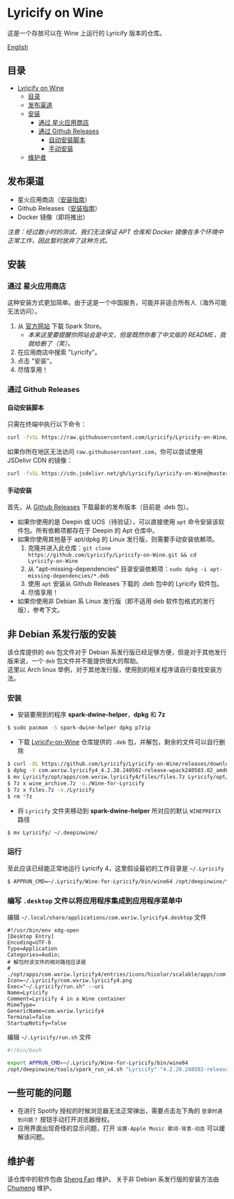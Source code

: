 # Lyricify on Wine
这是一个存放可以在 Wine 上运行的 Lyricify 版本的仓库。

[English](README.md)

## 目录
- [Lyricify on Wine](#lyricify-on-wine)
  - [目录](#目录)
  - [发布渠道](#发布渠道)
  - [安装](#安装)
    - [通过 星火应用商店](#通过-星火应用商店)
    - [通过 Github Releases](#通过-github-releases)
      - [自动安装脚本](#自动安装脚本)
      - [手动安装](#手动安装)
  - [维护者](#维护者)

## 发布渠道
- 星火应用商店（[安装指南](#通过-星火应用商店)）
- Github Releases（[安装指南](#通过-github-releases)）
- Docker 镜像（即将推出）

*注意：经过数小时的测试，我们无法保证 APT 仓库和 Docker 镜像在多个环境中正常工作，因此暂时放弃了这种方式。*

## 安装

### 通过 星火应用商店
这种安装方式更加简单。由于这是一个中国服务，可能并非适合所有人（海外可能无法访问）。
1. 从 [官方网站](https://spark-app.store/download) 下载 Spark Store。
    - *本来这里要提醒你网站会是中文，但是既然你看了中文版的 README，我就给删了（笑）。*
2. 在应用商店中搜索 "Lyricify"。
3. 点击 "安装"。
4. 尽情享用！

### 通过 Github Releases
#### 自动安装脚本
只需在终端中执行以下命令：
```bash
curl -fsSL https://raw.githubusercontent.com/Lyricify/Lyricify-on-Wine/master/install-deb.sh > install-deb.sh && sudo bash install-deb.sh
```

如果你所在地区无法访问 `raw.githubusercontent.com`，你可以尝试使用 JSDelivr CDN 的镜像：
```bash
curl -fsSL https://cdn.jsdelivr.net/gh/Lyricify/Lyricify-on-Wine@master/install-deb.sh > install-deb.sh && sudo bash install-deb.sh
```

#### 手动安装
首先，从 [Github Releases](https://github.com/Lyricify/Lyricify-on-Wine/releases) 下载最新的发布版本（目前是 .deb 包）。
- 如果你使用的是 Deepin 或 UOS（待验证），可以直接使用 `apt` 命令安装该软件包。所有依赖项都存在于 Deepin 的 Apt 仓库中。
- 如果你使用其他基于 apt/dpkg 的 Linux 发行版，则需要手动安装依赖项。
    1. 克隆并进入此仓库：`git clone https://github.com/Lyricify/Lyricify-on-Wine.git && cd Lyricify-on-Wine`
    2. 从 "apt-missing-dependencies" 目录安装依赖项：`sudo dpkg -i apt-missing-dependencies/*.deb`
    3. 使用 `apt` 安装从 Github Releases 下载的 .deb 包中的 Lyricify 软件包。
    4. 尽情享用！
- 如果你使用非 Debian 系 Linux 发行版（即不适用 deb 软件包格式的发行版），参考下文。

## 非 Debian 系发行版的安装

该仓库提供的 `deb` 包文件对于 Debian 系发行版已经足够方便，但是对于其他发行版来说，一个 `deb` 包文件并不能提供很大的帮助。  
这里以 Arch linux 举例，对于其他发行版，使用到的相关程序请自行查找安装方法。

### 安装
- 安装要用到的程序 **spark-dwine-helper**，**dpkg** 和 **7z**
```bash
$ sudo pacman -S spark-dwine-helper dpkg p7zip
```

- 下载 [Lyricify-on-Wine](https://github.com/Lyricify/Lyricify-on-Wine) 仓库提供的 `.deb` 包，并解包，剩余的文件可以自行删除
```bash
$ curl -OL https://github.com/Lyricify/Lyricify-on-Wine/releases/download/Lyricify4/com.wxriw.lyricify4_4.2.28.240502-release-wpack240503.02_amd64.deb
$ dpkg -X com.wxriw.lyricify4_4.2.28.240502-release-wpack240503.02_amd64.deb Lyricify
$ mv Lyricify/opt/apps/com.wxriw.lyricify4/files/files.7z Lyricify/opt/apps/com.wxriw.lyricify4/files/wine_archive.7z .
$ 7z x wine_archive.7z -o./Wine-for-Lyricify
$ 7z x files.7z -o./Lyricify
$ rm *7z
```

- 将 `Lyricify` 文件夹移动到 **spark-dwine-helper** 所对应的默认 `WINEPREFIX` 路径
```bash
$ mv Lyricify/ ~/.deepinwine/
```


### 运行
至此应该已经能正常地运行 Lyricify 4，这里假设最初的工作目录是 `~/.Lyricify`
```bash
$ APPRUN_CMD=~/.Lyricify/Wine-for-Lyricify/bin/wine64 /opt/deepinwine/tools/spark_run_v4.sh "Lyricify" "4.2.28.240502-release-wpack240503.02" "C:/Program Files/Lyricify 4/Lyricify for Spotify.exe"
```


### 编写 `.desktop` 文件以将应用程序集成到应用程序菜单中
编辑 `~/.local/share/applications/com.wxriw.lyricify4.desktop` 文件
```
#!/usr/bin/env xdg-open
[Desktop Entry]
Encoding=UTF-8
Type=Application
Categories=Audio;
# 解包时该文件的相对路径应该是
# ./opt/apps/com.wxriw.lyricify4/entries/icons/hicolor/scalable/apps/com.wxriw.lyricify4.png
Icon=~/.Lyricify/com.wxriw.lyricify4.png
Exec="~/.Lyricify/run.sh" --uri 
Name=Lyricify
Comment=Lyricify 4 in a Wine container
MimeType=
GenericName=com.wxriw.lyricify4
Terminal=false
StartupNotify=false
```

编辑 `~/.Lyricify/run.sh` 文件
```bash
#!/bin/bash

export APPRUN_CMD=~/.Lyricify/Wine-for-Lyricify/bin/wine64 
/opt/deepinwine/tools/spark_run_v4.sh "Lyricify" "4.2.28.240502-release-wpack240503.02" "C:/Program Files/Lyricify 4/Lyricify for Spotify.exe"
```

## 一些可能的问题
- 在进行 Spotify 授权的时候浏览器无法正常弹出，需要点击左下角的 `登录时遇到问题？` 按钮手动打开浏览器授权。
- 应用界面出现奇怪的显示问题，打开 `设置-Apple Music 歌词-背景-动态` 可以缓解该问题。

## 维护者
该仓库中的软件包由 [Sheng Fan](https://github.com/fred913) 维护。
关于非 Debian 系发行版的安装方法由 [Chumeng](https://github.com/lihaoze123) 维护。
